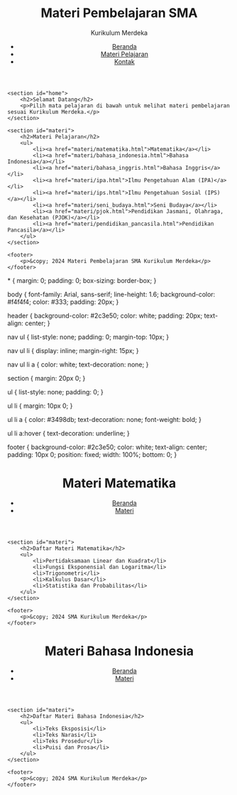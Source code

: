 <!DOCTYPE html>
<html lang="en">
<head>
    <meta charset="UTF-8">
    <meta http-equiv="X-UA-Compatible" content="IE=edge">
    <meta name="viewport" content="width=device-width, initial-scale=1.0">
    <title>Materi Pembelajaran SMA - Kurikulum Merdeka</title>
    <link rel="stylesheet" href="styles.css">
</head>
<body>
    <header>
        <h1>Materi Pembelajaran SMA</h1>
        <p>Kurikulum Merdeka</p>
        <nav>
            <ul>
                <li><a href="#home">Beranda</a></li>
                <li><a href="#materi">Materi Pelajaran</a></li>
                <li><a href="#contact">Kontak</a></li>
            </ul>
        </nav>
    </header>

    <section id="home">
        <h2>Selamat Datang</h2>
        <p>Pilih mata pelajaran di bawah untuk melihat materi pembelajaran sesuai Kurikulum Merdeka.</p>
    </section>

    <section id="materi">
        <h2>Materi Pelajaran</h2>
        <ul>
            <li><a href="materi/matematika.html">Matematika</a></li>
            <li><a href="materi/bahasa_indonesia.html">Bahasa Indonesia</a></li>
            <li><a href="materi/bahasa_inggris.html">Bahasa Inggris</a></li>
            <li><a href="materi/ipa.html">Ilmu Pengetahuan Alam (IPA)</a></li>
            <li><a href="materi/ips.html">Ilmu Pengetahuan Sosial (IPS)</a></li>
            <li><a href="materi/seni_budaya.html">Seni Budaya</a></li>
            <li><a href="materi/pjok.html">Pendidikan Jasmani, Olahraga, dan Kesehatan (PJOK)</a></li>
            <li><a href="materi/pendidikan_pancasila.html">Pendidikan Pancasila</a></li>
        </ul>
    </section>

    <footer>
        <p>&copy; 2024 Materi Pembelajaran SMA Kurikulum Merdeka</p>
    </footer>
</body>
</html>
* {
    margin: 0;
    padding: 0;
    box-sizing: border-box;
}

body {
    font-family: Arial, sans-serif;
    line-height: 1.6;
    background-color: #f4f4f4;
    color: #333;
    padding: 20px;
}

header {
    background-color: #2c3e50;
    color: white;
    padding: 20px;
    text-align: center;
}

nav ul {
    list-style: none;
    padding: 0;
    margin-top: 10px;
}

nav ul li {
    display: inline;
    margin-right: 15px;
}

nav ul li a {
    color: white;
    text-decoration: none;
}

section {
    margin: 20px 0;
}

ul {
    list-style: none;
    padding: 0;
}

ul li {
    margin: 10px 0;
}

ul li a {
    color: #3498db;
    text-decoration: none;
    font-weight: bold;
}

ul li a:hover {
    text-decoration: underline;
}

footer {
    background-color: #2c3e50;
    color: white;
    text-align: center;
    padding: 10px 0;
    position: fixed;
    width: 100%;
    bottom: 0;
}
<!DOCTYPE html>
<html lang="en">
<head>
    <meta charset="UTF-8">
    <meta http-equiv="X-UA-Compatible" content="IE=edge">
    <meta name="viewport" content="width=device-width, initial-scale=1.0">
    <title>Materi Matematika</title>
    <link rel="stylesheet" href="../styles.css">
</head>
<body>
    <header>
        <h1>Materi Matematika</h1>
        <nav>
            <ul>
                <li><a href="../index.html">Beranda</a></li>
                <li><a href="#materi">Materi</a></li>
            </ul>
        </nav>
    </header>

    <section id="materi">
        <h2>Daftar Materi Matematika</h2>
        <ul>
            <li>Pertidaksamaan Linear dan Kuadrat</li>
            <li>Fungsi Eksponensial dan Logaritma</li>
            <li>Trigonometri</li>
            <li>Kalkulus Dasar</li>
            <li>Statistika dan Probabilitas</li>
        </ul>
    </section>

    <footer>
        <p>&copy; 2024 SMA Kurikulum Merdeka</p>
    </footer>
</body>
</html>
<!DOCTYPE html>
<html lang="en">
<head>
    <meta charset="UTF-8">
    <meta http-equiv="X-UA-Compatible" content="IE=edge">
    <meta name="viewport" content="width=device-width, initial-scale=1.0">
    <title>Materi Bahasa Indonesia</title>
    <link rel="stylesheet" href="../styles.css">
</head>
<body>
    <header>
        <h1>Materi Bahasa Indonesia</h1>
        <nav>
            <ul>
                <li><a href="../index.html">Beranda</a></li>
                <li><a href="#materi">Materi</a></li>
            </ul>
        </nav>
    </header>

    <section id="materi">
        <h2>Daftar Materi Bahasa Indonesia</h2>
        <ul>
            <li>Teks Eksposisi</li>
            <li>Teks Narasi</li>
            <li>Teks Prosedur</li>
            <li>Puisi dan Prosa</li>
        </ul>
    </section>

    <footer>
        <p>&copy; 2024 SMA Kurikulum Merdeka</p>
    </footer>
</body>
</html>
